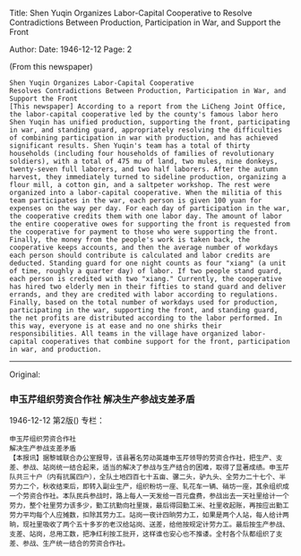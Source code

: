 Title: Shen Yuqin Organizes Labor-Capital Cooperative to Resolve Contradictions Between Production, Participation in War, and Support the Front

Author:
Date: 1946-12-12
Page: 2

(From this newspaper)

    Shen Yuqin Organizes Labor-Capital Cooperative
    Resolves Contradictions Between Production, Participation in War, and Support the Front
    [This newspaper] According to a report from the LiCheng Joint Office, the labor-capital cooperative led by the county's famous labor hero Shen Yuqin has unified production, supporting the front, participating in war, and standing guard, appropriately resolving the difficulties of combining participation in war with production, and has achieved significant results. Shen Yuqin's team has a total of thirty households (including four households of families of revolutionary soldiers), with a total of 475 mu of land, two mules, nine donkeys, twenty-seven full laborers, and two half laborers. After the autumn harvest, they immediately turned to sideline production, organizing a flour mill, a cotton gin, and a saltpeter workshop. The rest were organized into a labor-capital cooperative. When the militia of this team participates in the war, each person is given 100 yuan for expenses on the way per day. For each day of participation in the war, the cooperative credits them with one labor day. The amount of labor the entire cooperative owes for supporting the front is requested from the cooperative for payment to those who were supporting the front. Finally, the money from the people's work is taken back, the cooperative keeps accounts, and then the average number of workdays each person should contribute is calculated and labor credits are deducted. Standing guard for one night counts as four "xiang" (a unit of time, roughly a quarter day) of labor. If two people stand guard, each person is credited with two "xiang." Currently, the cooperative has hired two elderly men in their fifties to stand guard and deliver errands, and they are credited with labor according to regulations. Finally, based on the total number of workdays used for production, participating in the war, supporting the front, and standing guard, the net profits are distributed according to the labor performed. In this way, everyone is at ease and no one shirks their responsibilities. All teams in the village have organized labor-capital cooperatives that combine support for the front, participation in war, and production.



<hr /> 

Original: 


### 申玉芹组织劳资合作社  解决生产参战支差矛盾

1946-12-12
第2版()
专栏：

    申玉芹组织劳资合作社
    解决生产参战支差矛盾
    【本报讯】据黎城联合办公室报导，该县著名劳动英雄申玉芹领导的劳资合作社，把生产、支差、参战、站岗统一结合起来，适当的解决了参战与生产结合的困难，取得了显著成绩。申玉芹队共三十户（内有抗属四户），全队土地四百七十五亩、骡二头，驴九头、全劳力二十七个、半劳力二个，秋收结束后，即转入副业生产，组织粉坊一座、轧花车一辆、硝坊一座，其余组织成一个劳资合作社。本队民兵参战时，路上每人一天发给一百元盘费，参战出去一天社里给计一个劳力，整个社里劳力该多少，勤工抗勤向社里拨，最后得回勤工米、社里收起账，再按应出勤工劳力平均每个人应摊数，扣除其劳力工。站岗一夜计四晌劳力工，如果是两个人站，每人给计两晌，现社里吸收了两个五十多岁的老汉给站岗、送差，给他按规定计劳力工。最后按生产参战、支差、站岗，总用工数，把净红利按工批开，这样谁也安心也不推诿。全村各个队都组织了支差、参战、生产统一结合的劳资合作社。
